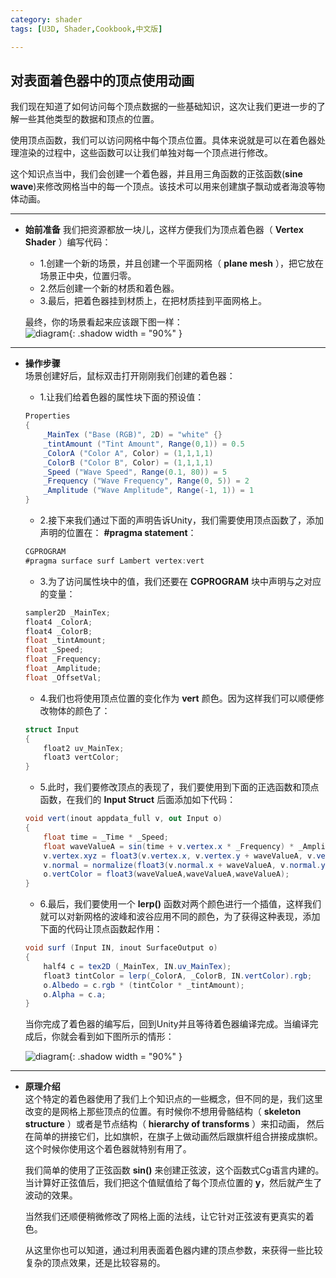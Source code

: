```yaml
---
category: shader
tags: [U3D, Shader,Cookbook,中文版]

---
```


## 对表面着色器中的顶点使用动画

我们现在知道了如何访问每个顶点数据的一些基础知识，这次让我们更进一步的了解一些其他类型的数据和顶点的位置。  

使用顶点函数，我们可以访问网格中每个顶点位置。具体来说就是可以在着色器处理渲染的过程中，这些函数可以让我们单独对每一个顶点进行修改。  

这个知识点当中，我们会创建一个着色器，并且用三角函数的正弦函数(**sine wave**)来修改网格当中的每一个顶点。该技术可以用来创建旗子飘动或者海浪等物体动画。
  
***  

- **始前准备**
    我们把资源都放一块儿，这样方便我们为顶点着色器（ **Vertex Shader** ）编写代码：
    - 1.创建一个新的场景，并且创建一个平面网格（ **plane mesh** ），把它放在场景正中央，位置归零。
    - 2.然后创建一个新的材质和着色器。
    - 3.最后，把着色器挂到材质上，在把材质挂到平面网格上。

    最终，你的场景看起来应该跟下图一样：  
    ![diagram](https://linkliu.github.io/game-tech-post/assets/img/shader_book/diagram60.png){:  .shadow width = "90%" }  

***  
- **操作步骤**  
    场景创建好后，鼠标双击打开刚刚我们创建的着色器：
    - 1.让我们给着色器的属性块下面的预设值：
    ``` C#
    Properties
    {
        _MainTex ("Base (RGB)", 2D) = "white" {}
        _tintAmount ("Tint Amount", Range(0,1)) = 0.5
        _ColorA ("Color A", Color) = (1,1,1,1)
        _ColorB ("Color B", Color) = (1,1,1,1)
        _Speed ("Wave Speed", Range(0.1, 80)) = 5
        _Frequency ("Wave Frequency", Range(0, 5)) = 2
        _Amplitude ("Wave Amplitude", Range(-1, 1)) = 1
    }
    ```
    - 2.接下来我们通过下面的声明告诉Unity，我们需要使用顶点函数了，添加声明的位置在： **#pragma statement**：  
    ``` C#
    CGPROGRAM
    #pragma surface surf Lambert vertex:vert
    ```
    - 3.为了访问属性块中的值，我们还要在 **CGPROGRAM** 块中声明与之对应的变量：
    ``` C#
    sampler2D _MainTex;
    float4 _ColorA;
    float4 _ColorB;
    float _tintAmount;
    float _Speed;
    float _Frequency;
    float _Amplitude;
    float _OffsetVal;
    ```
    - 4.我们也将使用顶点位置的变化作为 **vert** 颜色。因为这样我们可以顺便修改物体的颜色了：
    ``` c#
    struct Input
    {
        float2 uv_MainTex;
        float3 vertColor;
    }
    ```
    - 5.此时，我们要修改顶点的表现了，我们要使用到下面的正选函数和顶点函数，在我们的 **Input Struct** 后面添加如下代码：  
    ``` c#
    void vert(inout appdata_full v, out Input o)
    {
        float time = _Time * _Speed;
        float waveValueA = sin(time + v.vertex.x * _Frequency) * _Amplitude;
        v.vertex.xyz = float3(v.vertex.x, v.vertex.y + waveValueA, v.vertex.z);
        v.normal = normalize(float3(v.normal.x + waveValueA, v.normal.y,v.normal.z));
        o.vertColor = float3(waveValueA,waveValueA,waveValueA);
    }
    ```
    - 6.最后，我们要使用一个 **lerp()** 函数对两个颜色进行一个插值，这样我们就可以对新网格的波峰和波谷应用不同的颜色，为了获得这种表现，添加下面的代码让顶点函数起作用：
    ``` c#
    void surf (Input IN, inout SurfaceOutput o)
    {
        half4 c = tex2D (_MainTex, IN.uv_MainTex);
        float3 tintColor = lerp(_ColorA, _ColorB, IN.vertColor).rgb;
        o.Albedo = c.rgb * (tintColor * _tintAmount);
        o.Alpha = c.a;
    }
    ```  
      
      
    当你完成了着色器的编写后，回到Unity并且等待着色器编译完成。当编译完成后，你就会看到如下图所示的情形：  

    ![diagram](https://linkliu.github.io/game-tech-post/assets/img/shader_book/diagram61.png){:  .shadow width = "90%" }  

***  
 
- **原理介绍**   
    这个特定的着色器使用了我们上个知识点的一些概念，但不同的是，我们这里改变的是网格上那些顶点的位置。有时候你不想用骨骼结构（ **skeleton structure** ）或者是节点结构（ **hierarchy of transforms** ）来扣动画，
    然后在简单的拼接它们，比如旗帜，在旗子上做动画然后跟旗杆组合拼接成旗帜。这个时候你使用这个着色器就特别有用了。  
     
    我们简单的使用了正弦函数 **sin()** 来创建正弦波，这个函数式Cg语言内建的。当计算好正弦值后，我们把这个值赋值给了每个顶点位置的 **y**，然后就产生了波动的效果。  

    当然我们还顺便稍微修改了网格上面的法线，让它针对正弦波有更真实的着色。  

    从这里你也可以知道，通过利用表面着色器内建的顶点参数，来获得一些比较复杂的顶点效果，还是比较容易的。


